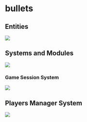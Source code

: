 # bullets
## Entities
[![](https://mermaid.ink/img/pako:eNp9kk1qwzAQha9iZh33AKZ0kQSaQBcmTuhGm0EaO6b6MapEEkLuXtmqnSYW9UK8-Z54oxl8BW4EQQG1NCd-ROuyjx3TWfgO2yzP37JS4oVsRFEPeGW0s0bKhBXlKoQhd6M_lf9cmSJjh7ubiqg62zqKzr6VtDTnNEf-1VjjtZjZ717P2NKHB7gZjnrAh21Em3Iqk-__NFaK6AzyeahH43eEJJ4meHarDk96bD8UqSaPewtDp_CmHHPGrcRNzLayRoVNYu99QM-in73mL3_g_YQFKLIKWxF-umtPGLgjKWJQBCmoRi8dA6Zv4Sp6Z6qL5lA462kBvhPoaN1iY1FBUaP8ptsPcbzaAw?type=png)](https://mermaid.live/edit#pako:eNp9kk1qwzAQha9iZh33AKZ0kQSaQBcmTuhGm0EaO6b6MapEEkLuXtmqnSYW9UK8-Z54oxl8BW4EQQG1NCd-ROuyjx3TWfgO2yzP37JS4oVsRFEPeGW0s0bKhBXlKoQhd6M_lf9cmSJjh7ubiqg62zqKzr6VtDTnNEf-1VjjtZjZ717P2NKHB7gZjnrAh21Em3Iqk-__NFaK6AzyeahH43eEJJ4meHarDk96bD8UqSaPewtDp_CmHHPGrcRNzLayRoVNYu99QM-in73mL3_g_YQFKLIKWxF-umtPGLgjKWJQBCmoRi8dA6Zv4Sp6Z6qL5lA462kBvhPoaN1iY1FBUaP8ptsPcbzaAw)

## Systems and Modules
[![](https://mermaid.ink/img/pako:eNqNlGtrpDAUhv-K5PMo43StVpZCdzq9QAtStxQWvwRzZiYQkyFGWneY_77R7FAv0VYwxJwnJ-95E3NEuSCAYrRl4j3fY6mcp5eMO_p53WzSulRQOK577TyIUrWde1xACmVJBTdhG71mFLjhE4ZrkGfUwKMcLfkmJCPdnHbMJHzGHO8-8za4JeD8dD3XKqE71qZ9feyV83gOeTp2kyutoXwWpGIwBBpzkjdKdqAmgbsk7RMTIta6Yom7aUbIC3ACcq23CudKl_s1-5syKL_B_aoYAzVPpgdJFaRKSOiX0tm8FrRYNkSSfV3SfMN3lEPX-yH3kNziQu_pXK5PP8bnYsha6hwirWWDAzNS21_YxHvm2Wf8X_7bfKOFjGnT2us2p3ZGWs8CQ0_K6nhhSIugr8VYTJ_C22OG3_m42p6U5sbAjM1Kncgz16IF0v9ggSnRt-KxGcmQ2kMBGYp1l8AWV0xlKOMnjeJKibTmOYqVrGCBqgPBCm4p3klcoHiLWalHD5j_EaI4Q_oTxUf0gWLXD1beKoz8q2j1Y-VHYbBANYr9MPDCKFpGwdVFGJwW6G872_f8IAovw2VwsWxe__L0D5Sz6fI?type=png)](https://mermaid.live/edit#pako:eNqNlGtrpDAUhv-K5PMo43StVpZCdzq9QAtStxQWvwRzZiYQkyFGWneY_77R7FAv0VYwxJwnJ-95E3NEuSCAYrRl4j3fY6mcp5eMO_p53WzSulRQOK577TyIUrWde1xACmVJBTdhG71mFLjhE4ZrkGfUwKMcLfkmJCPdnHbMJHzGHO8-8za4JeD8dD3XKqE71qZ9feyV83gOeTp2kyutoXwWpGIwBBpzkjdKdqAmgbsk7RMTIta6Yom7aUbIC3ACcq23CudKl_s1-5syKL_B_aoYAzVPpgdJFaRKSOiX0tm8FrRYNkSSfV3SfMN3lEPX-yH3kNziQu_pXK5PP8bnYsha6hwirWWDAzNS21_YxHvm2Wf8X_7bfKOFjGnT2us2p3ZGWs8CQ0_K6nhhSIugr8VYTJ_C22OG3_m42p6U5sbAjM1Kncgz16IF0v9ggSnRt-KxGcmQ2kMBGYp1l8AWV0xlKOMnjeJKibTmOYqVrGCBqgPBCm4p3klcoHiLWalHD5j_EaI4Q_oTxUf0gWLXD1beKoz8q2j1Y-VHYbBANYr9MPDCKFpGwdVFGJwW6G872_f8IAovw2VwsWxe__L0D5Sz6fI)

### Game Session System
[![](https://mermaid.ink/img/pako:eNp9UslqwzAQ_RWhkwNJe_ehPSQ5BBowdkMgdQ_CGjsGWypaWozwv1fWQqqm1AfzNG-ZscYGN5wCznE78K_mSoRCr7uaIftUyp561mVZRKgCKXvOViuveOGEOkEA6MzFQCNbasYca0HKFERLyLJCEwmItzcyNK72xriesSHafwJT84w2mydUDGQCcSSMdCCqSSoYwzhn61tG8YGJyVWiOExxn-Pzj6UxJRA6BQkKmhjo7T8Sna1cuntb0v7_Zqdia8zpgxIFFG05Y9AsyMulrWim0iTrcM5DdSneHg8SXUDwaHiu6_ffMq9KBOmC0ebBCu2te2C_H3kU1posOzDnIC4jcDtNFu_ry5h3CgcjH-jgisP99b6d8BqPIEbSU_vrmqVSY3WFEWqcW0ihJXpQNa7ZbKVEK15NrMG5EhrWWLv73vWkE2TEeUsGCfM3O__31Q?type=png)](https://mermaid.live/edit#pako:eNp9UslqwzAQ_RWhkwNJe_ehPSQ5BBowdkMgdQ_CGjsGWypaWozwv1fWQqqm1AfzNG-ZscYGN5wCznE78K_mSoRCr7uaIftUyp561mVZRKgCKXvOViuveOGEOkEA6MzFQCNbasYca0HKFERLyLJCEwmItzcyNK72xriesSHafwJT84w2mydUDGQCcSSMdCCqSSoYwzhn61tG8YGJyVWiOExxn-Pzj6UxJRA6BQkKmhjo7T8Sna1cuntb0v7_Zqdia8zpgxIFFG05Y9AsyMulrWim0iTrcM5DdSneHg8SXUDwaHiu6_ffMq9KBOmC0ebBCu2te2C_H3kU1posOzDnIC4jcDtNFu_ry5h3CgcjH-jgisP99b6d8BqPIEbSU_vrmqVSY3WFEWqcW0ihJXpQNa7ZbKVEK15NrMG5EhrWWLv73vWkE2TEeUsGCfM3O__31Q)

## Players Manager System
[![](https://mermaid.ink/img/pako:eNqFVE2P2jAQ_SuWL73wHQIBVa0QoC4HaETCYbvZg5UYiDaxke3slrX477VjhwRK1RzyMfPezPPzOBLGNMFwCvcZ_YiPiAkQLiIC1PUD5TjAnKeUBGcucA7a7W8gCJZSBkIDbRIs3zERl4thhali1fAwlFKHwjR-qyB-hs6YNUA-96U00S8c-JQcKqi5q56g3dHA9daWWG9NJAxt5sl_6c4YBijLwKksxcERvWNwUuW-R9GrJT75hvCsGVH0vAy6ryYyzzBisywzQrQKbmv7d9yN4W5-XqlHHL_pZdJCGGwzYjCLbfjSXVDMASsI0GGbrsUpiBWnwTfiFimPKSFY-HZtN8quxI0hamURubNKuWxeVhvl1YoDgj-sVVqC7ayTN539uamjEraHgdSrnyVJ7dkdeFfR_flD8FWjlFuMkrMdDrBGBB3U085WOSZ_DaQlq-EBfkoOYE-Z5XNLaY5apaMaNTDXhsYCJ_8Gm2JzWhBRQnaavjslSLFqfoUDBvgfzfU5UZuvdWsnwFflzoM5um63nrKCMVXZqteRFa8tr5BloftxsbvC61aPNq2RfnAYmify9l5_wRbMMctRmqhfitSRCIojznEEp-o1wXtUZCKCEbkoKCoEDc4khlPBCtyCRWnsIkUHhvIqeELkF6XNTziV8Dectp1xxx0OHM-b9Ee9vjsauC14VvHJoNfxhmPPmTiuOxx53qUFP8sSg05v6PYHw7HjjD235_Xdyx-7xIwU?type=png)](https://mermaid.live/edit#pako:eNqFVE2P2jAQ_SuWL73wHQIBVa0QoC4HaETCYbvZg5UYiDaxke3slrX477VjhwRK1RzyMfPezPPzOBLGNMFwCvcZ_YiPiAkQLiIC1PUD5TjAnKeUBGcucA7a7W8gCJZSBkIDbRIs3zERl4thhali1fAwlFKHwjR-qyB-hs6YNUA-96U00S8c-JQcKqi5q56g3dHA9daWWG9NJAxt5sl_6c4YBijLwKksxcERvWNwUuW-R9GrJT75hvCsGVH0vAy6ryYyzzBisywzQrQKbmv7d9yN4W5-XqlHHL_pZdJCGGwzYjCLbfjSXVDMASsI0GGbrsUpiBWnwTfiFimPKSFY-HZtN8quxI0hamURubNKuWxeVhvl1YoDgj-sVVqC7ayTN539uamjEraHgdSrnyVJ7dkdeFfR_flD8FWjlFuMkrMdDrBGBB3U085WOSZ_DaQlq-EBfkoOYE-Z5XNLaY5apaMaNTDXhsYCJ_8Gm2JzWhBRQnaavjslSLFqfoUDBvgfzfU5UZuvdWsnwFflzoM5um63nrKCMVXZqteRFa8tr5BloftxsbvC61aPNq2RfnAYmify9l5_wRbMMctRmqhfitSRCIojznEEp-o1wXtUZCKCEbkoKCoEDc4khlPBCtyCRWnsIkUHhvIqeELkF6XNTziV8Dectp1xxx0OHM-b9Ee9vjsauC14VvHJoNfxhmPPmTiuOxx53qUFP8sSg05v6PYHw7HjjD235_Xdyx-7xIwU)
